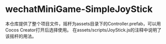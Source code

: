 # wechatMiniGame-SimpleJoyStick

本仓库提供了整个项目文件，摇杆为assets目录下的Controller.prefab，可以用Cocos Creator打开后选择使用。
在assets/scripts/JoyStick.js的注释中说明了该摇杆的用法。